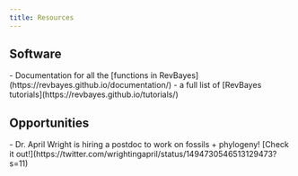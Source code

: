 ```yaml
---
title: Resources
---
```


## Software

<p></p>
<div class="niceList"></div>
- Documentation for all the [functions in RevBayes](https://revbayes.github.io/documentation/)
- a full list of [RevBayes tutorials](https://revbayes.github.io/tutorials/)

## Opportunities

<p></p>
<div class="niceList"></div>
- Dr. April Wright is hiring a postdoc to work on fossils + phylogeny! [Check it out!](https://twitter.com/wrightingapril/status/1494730546513129473?s=11)

